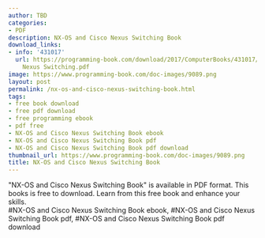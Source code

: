 ```yaml
---
author: TBD
categories:
- PDF
description: NX-OS and Cisco Nexus Switching Book
download_links:
- info: '431017'
  url: https://programming-book.com/download/2017/ComputerBooks/431017/NX-OS and Cisco
    Nexus Switching.pdf
image: https://www.programming-book.com/doc-images/9089.png
layout: post
permalink: /nx-os-and-cisco-nexus-switching-book.html
tags:
- free book download
- free pdf download
- free programming ebook
- pdf free
- NX-OS and Cisco Nexus Switching Book ebook
- NX-OS and Cisco Nexus Switching Book pdf
- NX-OS and Cisco Nexus Switching Book pdf download
thumbnail_url: https://www.programming-book.com/doc-images/9089.png
title: NX-OS and Cisco Nexus Switching Book
---
```


 
<div class="item-desc text-justify">
  "NX-OS and Cisco Nexus Switching Book" is available in PDF format. This books is free to download. Learn from this free book and enhance your skills.
  <br>
  #NX-OS and Cisco Nexus Switching Book ebook, #NX-OS and Cisco Nexus Switching Book pdf, #NX-OS and Cisco Nexus Switching Book pdf download
</div>